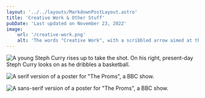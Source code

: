 ```yaml
---
layout: '../../layouts/MarkdownPostLayout.astro'
title: 'Creative Work & Other Stuff'
pubDate: 'Last updated on November 23, 2022'
image:
    url: '/creative-work.png'
    alt: 'The words "Creative Work", with a scribbled arrow aimed at the words "& Other Stuff".'
---
```


![A young Steph Curry rises up to take the shot. On his right, present-day Steph Curry looks on as he dribbles a basketball.](/curry.png)

![A serif version of a poster for "The Proms", a BBC show.](/proms1.png)

![A sans-serif version of a poster for "The Proms", a BBC show.](/proms2.png)